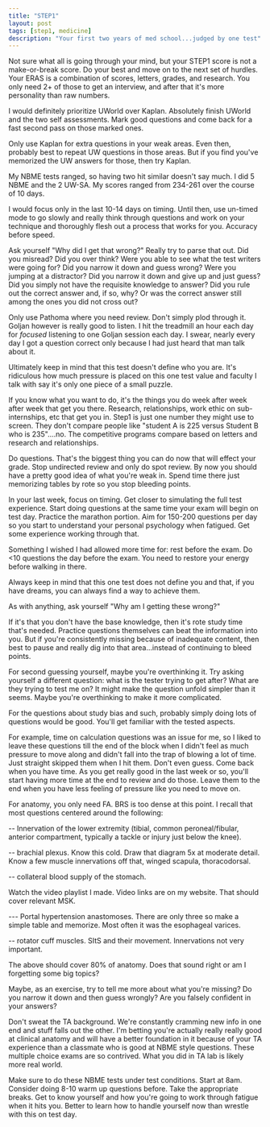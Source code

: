 ```yaml
---
title: "STEP1"
layout: post
tags: [step1, medicine]
description: "Your first two years of med school...judged by one test"
---
```


Not sure what all is going through your mind, but your STEP1 score is not a
make-or-break score.  Do your best and move on to the next set of hurdles.
Your ERAS is a combination of scores, letters, grades, and research.  You only
need 2+ of those to get an interview, and after that it's more personality
than raw numbers.

I would definitely prioritize UWorld over Kaplan. Absolutely finish UWorld and
the two self assessments. Mark good questions and come back for a fast second
pass on those marked ones.

Only use Kaplan for extra questions in your weak areas. Even then, probably
best to repeat UW questions in those areas. But if you find you've memorized
the UW answers for those, then try Kaplan.

My NBME tests ranged, so having two hit similar doesn't say much. I did 5 NBME
and the 2 UW-SA. My scores ranged from 234-261 over the course of 10 days.

I would focus only in the last 10-14 days on timing. Until then, use un-timed
mode to go slowly and really think through questions and work on your
technique and thoroughly flesh out a process that works for you. Accuracy
before speed.

Ask yourself "Why did I get that wrong?" Really try to parse that out. Did you
misread? Did you over think? Were you able to see what the test writers were
going for? Did you narrow it down and guess wrong? Were you jumping at a
distractor? Did you narrow it down and give up and just guess? Did you simply
not have the requisite knowledge to answer? Did you rule out the correct
answer and, if so, why? Or was the correct answer still among the ones you did
not cross out?

Only use Pathoma where you need review. Don't simply plod through it. Goljan
however is really good to listen. I hit the treadmill an hour each day for
*focused* listening to one Goljan session each day. I swear, nearly every day
I got a question correct only because I had just heard that man talk about it.


Ultimately keep in mind that this test doesn't define who you are. It's
ridiculous how much pressure is placed on this one test value and faculty I
talk with say it's only one piece of a small puzzle.

If you know what you want to do, it's the things you do week after week after
week that get you there. Research, relationships, work ethic on
sub-internships, etc that get you in. Step1 is just one number they might use
to screen. They don't compare people like "student A is 225 versus Student B
who is 235"....no. The competitive programs compare based on letters and
research and relationships.


Do questions. That's the biggest thing you can do now that will effect your
grade. Stop undirected review and only do spot review. By now you should have
a pretty good idea of what you're weak in. Spend time there just memorizing
tables by rote so you stop bleeding points.

In your last week, focus on timing. Get closer to simulating the full test
experience. Start doing questions at the same time your exam will begin on
test day. Practice the marathon portion. Aim for 150-200 questions per day so
you start to understand your personal psychology when fatigued. Get some
experience working through that.

Something I wished I had allowed more time for: rest before the exam. Do <10
questions the day before the exam. You need to restore your energy before
walking in there.

Always keep in mind that this one test does not define you and that, if you
have dreams, you can always find a way to achieve them.


As with anything, ask yourself "Why am I getting these wrong?"

If it's that you don't have the base knowledge, then it's rote study time
that's needed. Practice questions themselves can beat the information into
you. But if you're consistently missing because of inadequate content, then
best to pause and really dig into that area...instead of continuing to bleed
points.

For second guessing yourself, maybe you're overthinking it. Try asking
yourself a different question: what is the tester trying to get after? What
are they trying to test me on? It might make the question unfold simpler than
it seems. Maybe you're overthinking to make it more complicated.

For the questions about study bias and such, probably simply doing lots of
questions would be good. You'll get familiar with the tested aspects.

For example, time on calculation questions was an issue for me, so I liked to
leave these questions till the end of the block when I didn't feel as much
pressure to move along and didn't fall into the trap of blowing a lot of
time. Just straight skipped them when I hit them. Don't even guess. Come back
when you have time. As you get really good in the last week or so, you'll
start having more time at the end to review and do those. Leave them to the
end when you have less feeling of pressure like you need to move on.

For anatomy, you only need FA. BRS is too dense at this point. I recall that
most questions centered around the following:

-- Innervation of the lower extremity (tibial, common peroneal/fibular,
   anterior compartment, typically a tackle or injury just below the knee).

-- brachial plexus. Know this cold. Draw that diagram 5x at moderate
   detail. Know a few muscle innervations off that, winged scapula,
   thoracodorsal.

-- collateral blood supply of the stomach.


Watch the video playlist I made. Video links are on my website. That should
cover relevant MSK.

--- Portal hypertension anastomoses. There are only three so make a simple
    table and memorize. Most often it was the esophageal varices.

-- rotator cuff muscles. SItS and their movement. Innervations not very
   important.

The above should cover 80% of anatomy. Does that sound right or am I
forgetting some big topics?


Maybe, as an exercise, try to tell me more about what you're missing? Do you
narrow it down and then guess wrongly? Are you falsely confident in your
answers?


Don't sweat the TA background. We're constantly cramming new info in one end
and stuff falls out the other. I'm betting you're actually really really good
at clinical anatomy and will have a better foundation in it because of your TA
experience than a classmate who is good at NBME style questions. These
multiple choice exams are so contrived. What you did in TA lab is likely more
real world.

Make sure to do these NBME tests under test conditions. Start at 8am. Consider
doing 8-10 warm up questions before. Take the appropriate breaks. Get to know
yourself and how you're going to work through fatigue when it hits you. Better
to learn how to handle yourself now than wrestle with this on test day.
